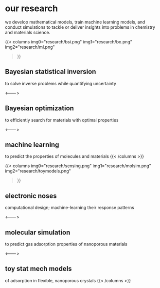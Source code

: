 # our research

we develop mathematical models, train machine learning models, and conduct simulations to tackle or deliver insights into problems in chemistry and materials science.

{{< columns
    img0="research/bsi.png"
    img1="research/bo.png"
    img2="research/ml.png"
>}}
## Bayesian statistical inversion

to solve inverse problems while quantifying uncertainty

<--->
## Bayesian optimization
to efficiently search for materials with optimal properties

<--->
## machine learning
to predict the properties of molecules and materials
{{< /columns >}}

{{< columns
    img0="research/sensing.png"
    img1="research/molsim.png"
    img2="research/toymodels.png"
>}}
## electronic noses
computational design; machine-learning their response patterns

<--->
## molecular simulation
to predict gas adsorption properties of nanoporous materials

<--->
## toy stat mech models
of adsorption in flexible, nanoporous crystals
{{< /columns >}}
